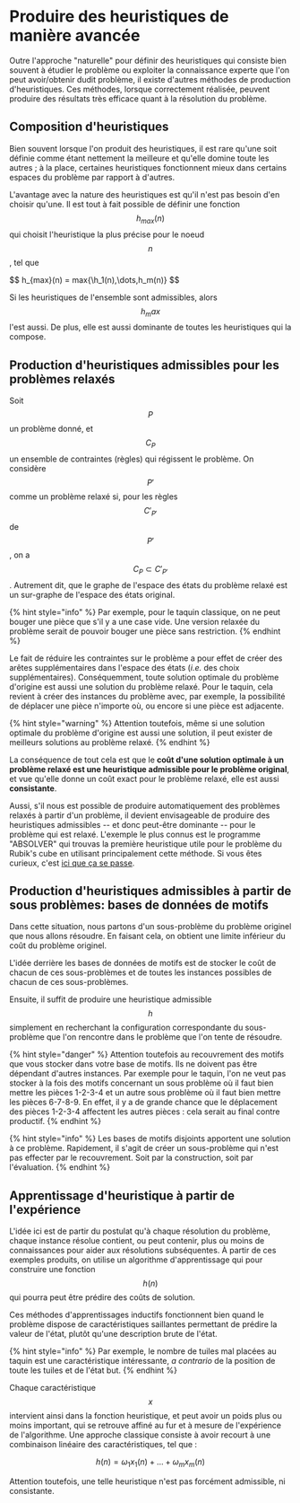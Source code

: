 # Produire des heuristiques de manière avancée

Outre l'approche "naturelle" pour définir des heuristiques qui consiste bien souvent à étudier le problème ou exploiter la connaissance experte que l'on peut avoir/obtenir dudit problème, il existe d'autres méthodes de production d'heuristiques. Ces méthodes, lorsque correctement réalisée, peuvent produire des résultats très efficace quant à la résolution du problème.

## Composition d'heuristiques
Bien souvent lorsque l'on produit des heuristiques, il est rare qu'une soit définie comme étant nettement la meilleure et qu'elle domine toute les autres ; à la place, certaines heuristiques fonctionnent mieux dans certains espaces du problème par rapport à d'autres.

L'avantage avec la nature des heuristiques est qu'il n'est pas besoin d'en choisir qu'une. Il est tout à fait possible de définir une fonction $$h_{max}(n)$$ qui choisit l'heuristique la plus précise pour le noeud $$n$$, tel que 

$$
h_{max}(n) = max{\h_1(n),\dots,h_m(n)\}
$$

Si les heuristiques de l'ensemble sont admissibles, alors $$h_max$$ l'est aussi. De plus, elle est aussi dominante de toutes les heuristiques qui la compose.

## Production d'heuristiques admissibles pour les problèmes relaxés
Soit $$P$$ un problème donné, et $$C_P$$ un ensemble de contraintes (règles) qui régissent le problème. On considère $$P'$$ comme un problème relaxé si, pour les règles $$C'_{P'}$$ de $$P'$$, on a $$C_P \subset C'_{P'}$$. Autrement dit, que le graphe de l'espace des états du problème relaxé est un sur-graphe de l'espace des états original.

{% hint style="info" %}
Par exemple, pour le taquin classique, on ne peut bouger une pièce que s'il y a une case vide. Une version relaxée du problème serait de pouvoir bouger une pièce sans restriction.
{% endhint %}

Le fait de réduire les contraintes sur le problème a pour effet de créer des arêtes supplémentaires dans l'espace des états (*i.e.* des choix supplémentaires). Conséquemment, toute solution optimale du problème d'origine est aussi une solution du problème relaxé. Pour le taquin, cela revient à créer des instances du problème avec, par exemple, la possibilité de déplacer une pièce n'importe où, ou encore si une pièce est adjacente.

{% hint style="warning" %}
Attention toutefois, même si une solution optimale du problème d'origine est aussi une solution, il peut exister de meilleurs solutions au problème relaxé.
{% endhint %}

La conséquence de tout cela est que le **coût d'une solution optimale à un problème relaxé est une heuristique admissible pour le problème original**, et vue qu'elle donne un coût exact pour le problème relaxé, elle est aussi **consistante**.

Aussi, s'il nous est possible de produire automatiquement des problèmes relaxés à partir d'un problème, il devient envisageable de produire des heuristiques admissibles -- et donc peut-être dominante -- pour le problème qui est relaxé. L'exemple le plus connus est le programme "ABSOLVER" qui trouvas la première heuristique utile pour le problème du Rubik's cube en utilisant principalement cette méthode. Si vous êtes curieux, c'est [ici que ça se passe](http://web.mit.edu/6.034/wwwbob/absolver.pdf).

## Production d'heuristiques admissibles à partir de sous problèmes: bases de données de motifs
Dans cette situation, nous partons d'un sous-problème du problème originel que nous allons résoudre. En faisant cela, on obtient une limite inférieur du coût du problème originel.

L'idée derrière les bases de données de motifs est de stocker le coût de chacun de ces sous-problèmes et de toutes les instances possibles de chacun de ces sous-problèmes.

Ensuite, il suffit de produire une heuristique admissible $$h$$ simplement en recherchant la configuration correspondante du sous-problème que l'on rencontre dans le problème que l'on tente de résoudre.

{% hint style="danger" %}
Attention toutefois au recouvrement des motifs que vous stocker dans votre base de motifs. Ils ne doivent pas être dépendant d'autres instances. Par exemple pour le taquin, l'on ne veut pas stocker à la fois des motifs concernant un sous problème où il faut bien mettre les pièces 1-2-3-4 et un autre sous problème où il faut bien mettre les pièces 6-7-8-9. En effet, il y a de grande chance que le déplacement des pièces 1-2-3-4 affectent les autres pièces : cela serait au final contre productif.
{% endhint %}

{% hint style="info" %}
Les bases de motifs disjoints apportent une solution à ce problème. Rapidement, il s'agit de créer un sous-problème qui n'est pas effecter par le recouvrement. Soit par la construction, soit par l'évaluation.
{% endhint %}

## Apprentissage d'heuristique à partir de l'expérience
L'idée ici est de partir du postulat qu'à chaque résolution du problème, chaque instance résolue contient, ou peut contenir, plus ou moins de connaissances pour aider aux résolutions subséquentes. À partir de ces exemples produits, on utilise un algorithme d'apprentissage qui pour construire une fonction $$h(n)$$ qui pourra peut être prédire des coûts de solution.

Ces méthodes d'apprentissages inductifs fonctionnent bien quand le problème dispose de caractéristiques saillantes permettant de prédire la valeur de l'état, plutôt qu'une description brute de l'état.

{% hint style="info" %}
Par exemple, le nombre de tuiles mal placées au taquin est une caractéristique intéressante, *a contrario* de la position de toute les tuiles et de l'état but.
{% endhint %}

Chaque caractéristique $$x$$ intervient ainsi dans la fonction heuristique, et peut avoir un poids plus ou moins important, qui se retrouve affiné au fur et à mesure de l'expérience de l'algorithme. Une approche classique consiste à avoir recourt à une combinaison linéaire des caractéristiques, tel que :

$$
h(n) = \omega_1 x_1(n) + \dots + \omega_m x_m(n)
$$

Attention toutefois, une telle heuristique n'est pas forcément admissible, ni consistante.

<!-- composition d'heuristique

p113 + un peu d'histoire Un peu d'actualité (le pb des N reines et la nouvelle borne mathématique, principe de compartimentation d'espace, etc)
Production automatique d'heuristique
    ABSOLVER p112
    BIBI'S idea? Avec Jérémie, nous réfléchissons à des approches logiques pour créer de nouvelles heuristiques représentatives du domaine.
Apprentissage d'heuristique à partir de l'expérience
    p 114 -->

